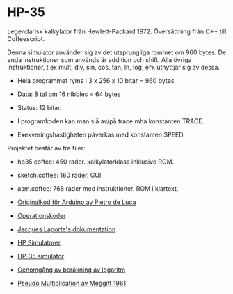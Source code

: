 # HP-35

Legendarisk kalkylator från Hewlett-Packard 1972. Översättning från C++ till Coffeescript.

Denna simulator använder sig av det utsprungliga rommet om 960 bytes.
De enda instruktioner som används är addition och shift.
Alla övriga instruktioner, t ex mult, div, sin, cos, tan, ln, log, e^x utnyttjar sig av dessa.

* Hela programmet ryms i 3 x 256 x 10 bitar = 960 bytes
* Data: 8 tal om 16 nibbles = 64 bytes
* Status: 12 bitar.

* I programkoden kan man slå av/på trace mha konstanten TRACE.
* Exekveringshastigheten påverkas med konstanten SPEED.

Projektet består av tre filer:

* hp35.coffee: 450 rader. kalkylatorklass inklusive ROM.
* sketch.coffee: 160 rader. GUI
* asm.coffee: 768 rader med instruktioner. ROM i klartext.

* [Originalkod för Arduino av Pietro de Luca](http://home.citycable.ch/pierrefleur/Jacques-Laporte/Image_deluca/hp35_lcd.pde)

* [Operationskoder](http://home.citycable.ch/pierrefleur/HP-Classic/HP-ClassicOpcodeMap.html)

* [Jacques Laporte's dokumentation](http://home.citycable.ch/pierrefleur/Jacques-Laporte/index-old.html)

* [HP Simulatorer](http://www.teenix.org/)

* [HP-35 simulator](http://www.hpmuseum.org/simulate/hp35sim/hp35sim.htm)

* [Genomgång av beräkning av logaritm](http://home.citycable.ch/pierrefleur/Jacques-Laporte/Logarithm_1.htm)

* [Pseudo Multiplication av Meggitt 1961](http://home.citycable.ch/pierrefleur/Jacques-Laporte/Meggitt_62.pdf)
  